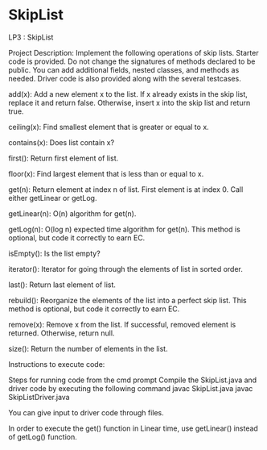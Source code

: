 # SkipList
LP3 : SkipList 

Project Description:
Implement the following operations of skip lists. Starter code is provided. Do not
change the signatures of methods declared to be public. You can add additional fields,
nested classes, and methods as needed. Driver code is also provided along with the
several testcases.

add(x): Add a new element x to the list. If x already exists in the
skip list, replace it and return false. Otherwise, insert x into the
skip list and return true.

ceiling(x): Find smallest element that is greater or equal to x.

contains(x): Does list contain x?

first(): Return first element of list.

floor(x): Find largest element that is less than or equal to x.

get(n): Return element at index n of list. First element is at index
0. Call either getLinear or getLog.

getLinear(n): O(n) algorithm for get(n).

getLog(n): O(log n) expected time algorithm for get(n). This method is
optional, but code it correctly to earn EC.

isEmpty(): Is the list empty?

iterator(): Iterator for going through the elements of list in sorted
order.

last(): Return last element of list.

rebuild(): Reorganize the elements of the list into a perfect skip list. This
method is optional, but code it correctly to earn EC.

remove(x): Remove x from the list. If successful, removed element is
returned. Otherwise, return null.

size(): Return the number of elements in the list.

Instructions to execute code:

Steps for running code from the cmd prompt
Compile the SkipList.java and driver code by executing the following command
javac SkipList.java
javac SkipListDriver.java

You can give input to driver code through files.

In order to execute the get() function in Linear time, use getLinear() instead of getLog() function.


